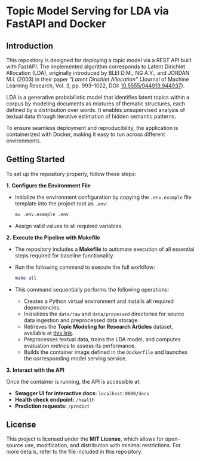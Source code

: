 # Topic Model Serving for LDA via FastAPI and Docker  

## Introduction  

This repository is designed for deploying a topic model via a REST API built with FastAPI. The implemented algorithm corresponds to Latent Dirichlet Allocation (LDA), originally introduced by BLEI D.M., NG A.Y., and JORDAN M.I. (2003) in their paper *"Latent Dirichlet Allocation"* (Journal of Machine Learning Research, Vol. 3, pp. 993–1022, DOI: [10.5555/944919.944937](https://dl.acm.org/doi/10.5555/944919.944937)).

LDA is a generative probabilistic model that identifies latent topics within a corpus by modeling documents as mixtures of thematic structures, each defined by a distribution over words. It enables unsupervised analysis of textual data through iterative estimation of hidden semantic patterns.

To ensure seamless deployment and reproducibility, the application is containerized with Docker, making it easy to run across different environments.

## Getting Started

To set up the repository properly, follow these steps:

**1.** **Configure the Environment File**  

- Initialize the environment configuration by copying the `.env.example` file template into the project root as `.env`:

  ```bash
  mv .env.example .env  
  ```

- Assign valid values to all required variables.

**2.** **Execute the Pipeline with Makefile**  

- The repository includes a **Makefile** to automate execution of all essential steps required for baseline functionality.

- Run the following command to execute the full workflow:

  ```bash
  make all
  ```

- This command sequentially performs the following operations:

  - Creates a Python virtual environment and installs all required dependencies.
  - Inizializes the `data/raw` and `data/processed` directories for source data ingestion and preprocessed data storage.
  - Retrieves the **Topic Modeling for Research Articles** dataset, available at [this link](https://www.kaggle.com/datasets/blessondensil294/topic-modeling-for-research-articles).
  - Preprocesses textual data, trains the LDA model, and computes evaluation metrics to assess its performance.
  - Builds the container image defined in the `Dockerfile` and launches the corresponding model serving service.

**3.** **Interact with the API** 
  
  Once the container is running, the API is accessible at:

  - **Swagger UI for interactive docs:** `localhost:8000/docs`  
  - **Health check endpoint:** `/health`  
  - **Prediction requests:** `/predict`

## License  

This project is licensed under the **MIT License**, which allows for open-source use, modification, and distribution with minimal restrictions. For more details, refer to the file included in this repository. 
